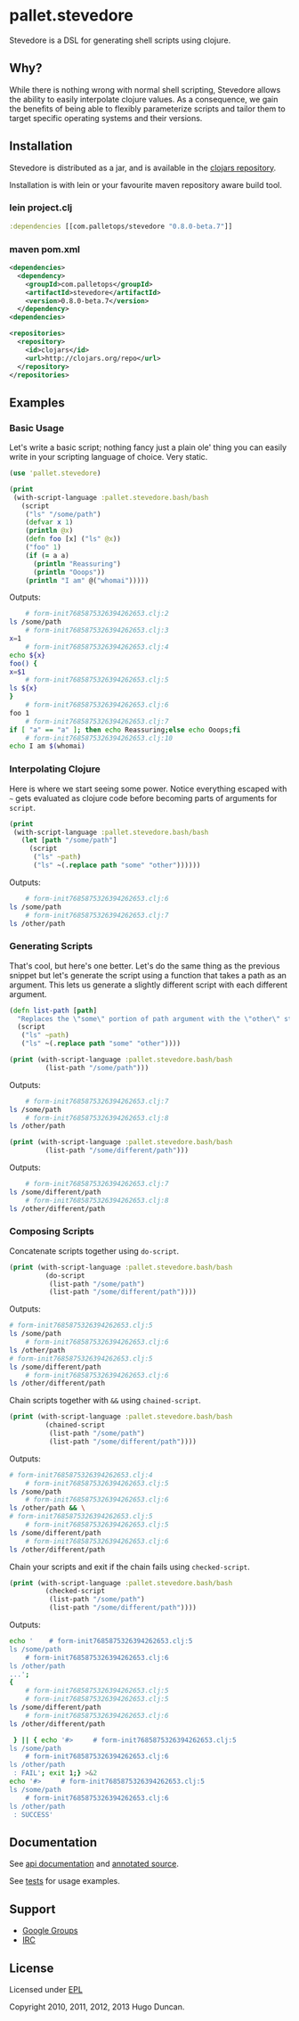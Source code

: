 # pallet.stevedore

Stevedore is a DSL for generating shell scripts using clojure.

## Why?

While there is nothing wrong with normal shell scripting, Stevedore allows the
ability to easily interpolate clojure values. As a consequence, we gain the
benefits of being able to flexibly parameterize scripts and tailor them to
target specific operating systems and their versions.

## Installation

Stevedore is distributed as a jar, and is available in the
[clojars repository](http://clojars.org/com.palletops/stevedore).

Installation is with lein or your favourite maven repository aware build tool.

### lein project.clj

```clj
:dependencies [[com.palletops/stevedore "0.8.0-beta.7"]]
```

### maven pom.xml

```xml
<dependencies>
  <dependency>
    <groupId>com.palletops</groupId>
    <artifactId>stevedore</artifactId>
    <version>0.8.0-beta.7</version>
  </dependency>
<dependencies>

<repositories>
  <repository>
    <id>clojars</id>
    <url>http://clojars.org/repo</url>
  </repository>
</repositories>
```

## Examples

### Basic Usage

Let's write a basic script; nothing fancy just a plain ole' thing you can
easily write in your scripting language of choice. Very static.

```clojure
(use 'pallet.stevedore)

(print
 (with-script-language :pallet.stevedore.bash/bash
   (script
    ("ls" "/some/path")
    (defvar x 1)
    (println @x)
    (defn foo [x] ("ls" @x))
    ("foo" 1)
    (if (= a a)
      (println "Reassuring")
      (println "Ooops"))
    (println "I am" @("whomai")))))
```

Outputs:
```bash
    # form-init7685875326394262653.clj:2
ls /some/path
    # form-init7685875326394262653.clj:3
x=1
    # form-init7685875326394262653.clj:4
echo ${x}
foo() {
x=$1
    # form-init7685875326394262653.clj:5
ls ${x}
}
    # form-init7685875326394262653.clj:6
foo 1
    # form-init7685875326394262653.clj:7
if [ "a" == "a" ]; then echo Reassuring;else echo Ooops;fi
    # form-init7685875326394262653.clj:10
echo I am $(whomai)
```

### Interpolating Clojure

Here is where we start seeing some power. Notice everything escaped with `~`
gets evaluated as clojure code before becoming parts of arguments for `script`.

```clojure
(print
 (with-script-language :pallet.stevedore.bash/bash
   (let [path "/some/path"]
     (script
      ("ls" ~path)
      ("ls" ~(.replace path "some" "other"))))))
```

Outputs:

```bash
    # form-init7685875326394262653.clj:6
ls /some/path
    # form-init7685875326394262653.clj:7
ls /other/path
```

### Generating Scripts

That's cool, but here's one better. Let's do the same thing as the previous
snippet but let's generate the script using a function that takes a path as an
argument. This lets us generate a slightly different script with each different
argument.

```clojure
(defn list-path [path]
  "Replaces the \"some\" portion of path argument with the \"other\" string."
  (script
   ("ls" ~path)
   ("ls" ~(.replace path "some" "other"))))

(print (with-script-language :pallet.stevedore.bash/bash
         (list-path "/some/path")))
```

Outputs:

```bash
    # form-init7685875326394262653.clj:7
ls /some/path
    # form-init7685875326394262653.clj:8
ls /other/path
```

```clojure
(print (with-script-language :pallet.stevedore.bash/bash
         (list-path "/some/different/path")))
```

Outputs:

```bash
    # form-init7685875326394262653.clj:7
ls /some/different/path
    # form-init7685875326394262653.clj:8
ls /other/different/path
```

### Composing Scripts

Concatenate scripts together using `do-script`.

```clojure
(print (with-script-language :pallet.stevedore.bash/bash
		 (do-script
          (list-path "/some/path")
          (list-path "/some/different/path"))))
```

Outputs:

```bash
# form-init7685875326394262653.clj:5
ls /some/path
    # form-init7685875326394262653.clj:6
ls /other/path
# form-init7685875326394262653.clj:5
ls /some/different/path
    # form-init7685875326394262653.clj:6
ls /other/different/path
```

Chain scripts together with `&&` using `chained-script`.

```clojure
(print (with-script-language :pallet.stevedore.bash/bash
		 (chained-script
          (list-path "/some/path")
          (list-path "/some/different/path"))))
```

Outputs:

```bash
# form-init7685875326394262653.clj:4
    # form-init7685875326394262653.clj:5
ls /some/path
    # form-init7685875326394262653.clj:6
ls /other/path && \
# form-init7685875326394262653.clj:5
    # form-init7685875326394262653.clj:5
ls /some/different/path
    # form-init7685875326394262653.clj:6
ls /other/different/path
```

Chain your scripts and exit if the chain fails using `checked-script`.

```clojure
(print (with-script-language :pallet.stevedore.bash/bash
		 (checked-script
          (list-path "/some/path")
          (list-path "/some/different/path"))))
```

Outputs:

```bash
echo '    # form-init7685875326394262653.clj:5
ls /some/path
    # form-init7685875326394262653.clj:6
ls /other/path
...';
{
    # form-init7685875326394262653.clj:5
    # form-init7685875326394262653.clj:5
ls /some/different/path
    # form-init7685875326394262653.clj:6
ls /other/different/path

 } || { echo '#>     # form-init7685875326394262653.clj:5
ls /some/path
    # form-init7685875326394262653.clj:6
ls /other/path
 : FAIL'; exit 1;} >&2 
echo '#>     # form-init7685875326394262653.clj:5
ls /some/path
    # form-init7685875326394262653.clj:6
ls /other/path
 : SUCCESS'
```

## Documentation

See [api documentation](http://pallet.github.com/stevedore/autodoc/index.html)
and [annotated source](http://pallet.github.com/stevedore/marginalia/uberdoc.html).

See [tests](https://github.com/pallet/stevedore/tree/develop/test/pallet/stevedore) for usage examples.

## Support

- [Google Groups](http://groups.google.com/group/pallet-clj)
- [IRC](http://webchat.freenode.net/?channels=pallet)

## License

Licensed under [EPL](http://www.eclipse.org/legal/epl-v10.html)

Copyright 2010, 2011, 2012, 2013 Hugo Duncan.
